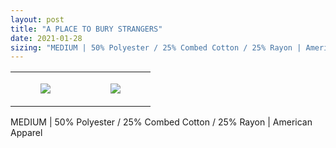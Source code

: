 ```yaml
---
layout: post
title: "A PLACE TO BURY STRANGERS"
date: 2021-01-28
sizing: "MEDIUM | 50% Polyester / 25% Combed Cotton / 25% Rayon | American Apparel"
---
```




<table style="width:100%;"><tr><td style="vertical-align:top;">
      <figure class="tmblr-full" data-orig-height="2048" data-orig-width="1365" data-orig-src="https://concertshirts.netlify.app/shirts/0436/0436-01.jpg"><img src="https://64.media.tumblr.com/d86157b56d131f6af56ef0e9b64b7b9f/eeb9c3521aa7e289-4d/s540x810/443850332d46520766d2496ed3e7e271f2a9f01b.jpg" data-orig-height="2048" data-orig-width="1365" data-orig-src="https://concertshirts.netlify.app/shirts/0436/0436-01.jpg"/></figure></td>
    <td style="vertical-align:top;">
      <figure class="tmblr-full" data-orig-height="2048" data-orig-width="1365" data-orig-src="https://concertshirts.netlify.app/shirts/0436/0436-02.jpg"><img src="https://64.media.tumblr.com/8aacfc2c8b92867c9a253e1f5af94b1b/eeb9c3521aa7e289-8f/s540x810/29e89ddb78abe90b94d0ba2cdaa0a7a5c6ef9d9f.jpg" data-orig-height="2048" data-orig-width="1365" data-orig-src="https://concertshirts.netlify.app/shirts/0436/0436-02.jpg"/></figure></td>
  </tr></table><p>
  MEDIUM | 50% Polyester / 25% Combed Cotton / 25% Rayon | American Apparel
</p>
